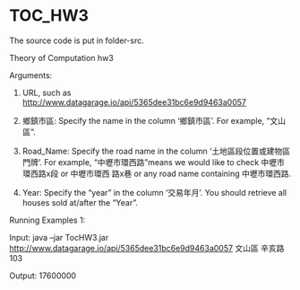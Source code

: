 TOC_HW3
=======

The source code is put in folder-src.

Theory of Computation hw3

Arguments:

1. URL, such as http://www.datagarage.io/api/5365dee31bc6e9d9463a0057

2. 鄉鎮市區: Specify the name in the column ‘鄉鎮市區’. For example, “文山區”.

3. Road_Name: Specify the road name in the column ‘土地區段位置或建物區門牌’. For
   example, “中壢市環西路”means we would like to check 中壢市環西路x段 or 中壢市環西
   路x巷 or any road name containing 中壢市環西路.

4. Year: Specify the “year” in the column ‘交易年月’. You should retrieve all houses sold at/after
the “Year”.


Running Examples 1:

Input: java –jar TocHW3.jar http://www.datagarage.io/api/5365dee31bc6e9d9463a0057 文山區 辛亥路 103

Output:
17600000
